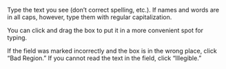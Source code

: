 Type the text you see (don’t correct spelling, etc.). If names and words are in all caps, however, type them with regular capitalization.

You can click and drag the box to put it in a more convenient spot for typing.

If the field was marked incorrectly and the box is in the wrong place, click “Bad Region.” If you cannot read the text in the field, click “Illegible.”

